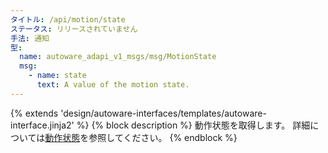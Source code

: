 ```yaml
---
タイトル: /api/motion/state
ステータス: リリースされていません
手法: 通知
型:
  name: autoware_adapi_v1_msgs/msg/MotionState
  msg:
    - name: state
      text: A value of the motion state.
---
```


{% extends 'design/autoware-interfaces/templates/autoware-interface.jinja2' %}
{% block description %}
動作状態を取得します。
詳細については[動作状態](../../../features/motion.md)を参照してください。
{% endblock %}
